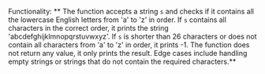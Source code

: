 Functionality: ** The function accepts a string `s` and checks if it contains all the lowercase English letters from 'a' to 'z' in order. If `s` contains all characters in the correct order, it prints the string 'abcdefghijklmnopqrstuvwxyz'. If `s` is shorter than 26 characters or does not contain all characters from 'a' to 'z' in order, it prints -1. The function does not return any value, it only prints the result. Edge cases include handling empty strings or strings that do not contain the required characters.**